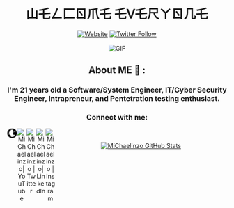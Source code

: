 <div align="center">

# 山乇ㄥ匚ㄖ爪乇 乇ᐯ乇尺ㄚㄖ几乇 
[![Website](https://img.shields.io/website?label=beacon.ai/michaelinzo&style=for-the-badge&url=https%3A%2F%2Fhttps://beacons.ai/michaelinzo)](https://beacons.ai/michaelinzo)
[![Twitter Follow](https://img.shields.io/twitter/follow/llmichaelinzoll?color=1DA1F2&logo=twitter&style=for-the-badge)](https://twitter.com/intent/follow?original_referer=https%3A%2F%2Fgithub.com%2FMiChaelinzo&screen_name=MiChaelinzo)
<div align="center">
<img hight="800" width="1600" alt="GIF" align="center" src="https://github.com/MiChaelinzo/MiChaelinzo/blob/master/source.gif">
</div>

## About ME 💬 :

###  I'm 21 years old a Software/System Engineer, IT/Cyber Security Engineer, Intrapreneur, and Pentetration testing enthusiast.

### Connect with me:

[<img align="left" alt="beacons.ai/michaelinzo" width="22px" src="https://raw.githubusercontent.com/iconic/open-iconic/master/svg/globe.svg" />][website]
[<img align="left" alt="MiChaelinzo| YouTube" width="22px" src="https://cdn.jsdelivr.net/npm/simple-icons@v3/icons/youtube.svg" />][youtube]
[<img align="left" alt="MiChaelinzo | Twitter" width="22px" src="https://cdn.jsdelivr.net/npm/simple-icons@v3/icons/twitter.svg" />][twitter]
[<img align="left" alt="MiChaelinzo| LinkedIn" width="22px" src="https://cdn.jsdelivr.net/npm/simple-icons@v3/icons/linkedin.svg" />][linkedin]
[<img align="left" alt="MiChaelinzo | Instagram" width="22px" src="https://cdn.jsdelivr.net/npm/simple-icons@v3/icons/instagram.svg" />][instagram]


<br />

[![MiChaelinzo GitHub Stats](https://github-readme-stats.vercel.app/api?username=MiChaelinzo&show_icons=true&&them=&hide_title=false)](https://github.com/MiChaelinzo)
</div>

[website]: https://beacons.ai/michaelinzo
[twitter]: https://twitter.com/llmichaelinzoll
[youtube]: https://www.youtube.com/channel/UCdl0wrFZEO0YkSpQ8QZEQmw?sub_confirmation=1
[instagram]: https://instagram.com/fxmachinima
[linkedin]: https://www.linkedin.com/in/michael-inso-90626619a/
